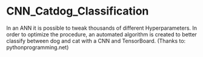 # CNN_Catdog_Classification
In an ANN it is possible to tweak thousands of different Hyperparameters.
In order to optimize the procedure, an automated algorithm is created to better classify between dog and cat with a CNN and TensorBoard.
(Thanks to: pythonprogramming.net)
